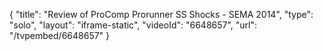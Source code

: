 {
    "title": "Review of ProComp Prorunner SS Shocks - SEMA 2014",
    "type": "solo",
    "layout": "iframe-static",
    "videoId": "6648657",
    "url": "\/tvpembed\/6648657"
}
